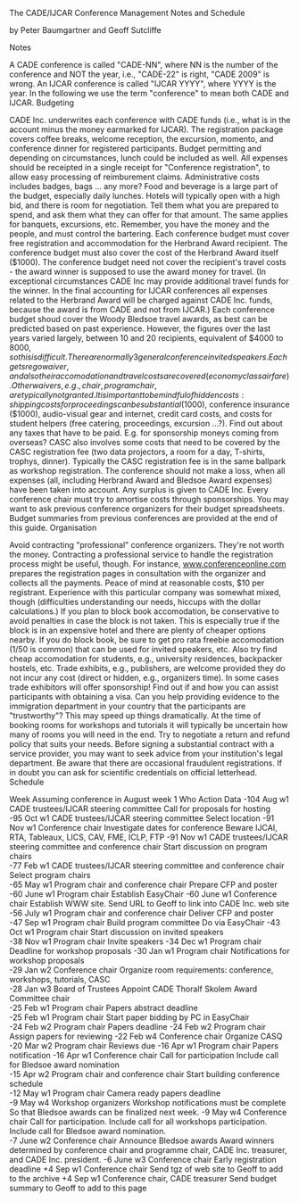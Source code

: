 
The CADE/IJCAR
Conference Management Notes and Schedule

by
Peter Baumgartner and Geoff Sutcliffe

Notes

A CADE conference is called "CADE-NN", where NN is the number of the conference and NOT the year, i.e., "CADE-22" is right, "CADE 2009" is wrong.
An IJCAR conference is called "IJCAR YYYY", where YYYY is the year.
In the following we use the term "conference" to mean both CADE and IJCAR.
Budgeting

CADE Inc. underwrites each conference with CADE funds (i.e., what is in the account minus the money earmarked for IJCAR).
The registration package covers coffee breaks, welcome reception, the excursion, momento, and conference dinner for registered participants. Budget permitting and depending on circumstances, lunch could be included as well. All expenses should be receipted in a single receipt for "Conference registration", to allow easy processing of reimburement claims.
Administrative costs includes badges, bags ... any more?
Food and beverage is a large part of the budget, especially daily lunches. Hotels will typically open with a high bid, and there is room for negotiation. Tell them what you are prepared to spend, and ask them what they can offer for that amount. The same applies for banquets, excursions, etc. Remember, you have the money and the people, and must control the bartering.
Each conference budget must cover free registration and accommodation for the Herbrand Award recipient. The conference budget must also cover the cost of the Herbrand Award itself ($1000). The conference budget need not cover the recipient's travel costs - the award winner is supposed to use the award money for travel. (In exceptional circumstances CADE Inc may provide additional travel funds for the winner. In the final accounting for IJCAR conferences all expenses related to the Herbrand Award will be charged against CADE Inc. funds, because the award is from CADE and not from IJCAR.)
Each conference budget shoud cover the Woody Bledsoe travel awards, as best can be predicted based on past experience. However, the figures over the last years varied largely, between 10 and 20 recipients, equivalent of $4000 to $8000, so this is difficult.
There are normally 3 general conference invited speakers. Each gets rego waiver, and also their accomodation and travel costs are covered (economy class airfare).
Other waivers, e.g., chair, program chair, are typically not granted.
It is important to be mindful of hidden costs: shipping costs for proceedings can be substantial ($1000), conference insurance ($1000), audio-visual gear and internet, credit card costs, and costs for student helpers (free catering, proceedings, excursion ...?). Find out about any taxes that have to be paid. E.g. for sponsorship moneys coming from overseas?
CASC also involves some costs that need to be covered by the CASC registration fee (two data projectors, a room for a day, T-shirts, trophys, dinner). Typically the CASC registration fee is in the same ballpark as workshop registration.
The conference should not make a loss, when all expenses (all, including Herbrand Award and Bledsoe Award expenses) have been taken into account. Any surplus is given to CADE Inc.
Every conference chair must try to amortise costs through sponsorships.
You may want to ask previous conference organizers for their budget spreadsheets. Budget summaries from previous conferences are provided at the end of this guide.
Organisation

Avoid contracting "professional" conference organizers. They're not worth the money.
Contracting a professional service to handle the registration process might be useful, though. For instance, www.conferenceonline.com prepares the registration pages in consultation with the organizer and collects all the payments. Peace of mind at reasonable costs, $10 per registrant. Experience with this particular company was somewhat mixed, though (difficulties understanding our needs, hiccups with the dollar calculations.)
If you plan to block book accomodation, be conservative to avoid penalties in case the block is not taken. This is especially true if the block is in an expensive hotel and there are plenty of cheaper options nearby. If you do block book, be sure to get pro rata freebie accomodation (1/50 is common) that can be used for invited speakers, etc. Also try find cheap accomodation for students, e.g., university residences, backpacker hostels, etc.
Trade exhibits, e.g., publishers, are welcome provided they do not incur any cost (direct or hidden, e.g., organizers time). In some cases trade exhibitors will offer sponsorship!
Find out if and how you can assist participants with obtaining a visa. Can you help providing evidence to the immigration department in your country that the participants are "trustworthy"? This may speed up things dramatically.
At the time of booking rooms for workshops and tutorials it will typically be uncertain how many of rooms you will need in the end. Try to negotiate a return and refund policy that suits your needs.
Before signing a substantial contract with a service provider, you may want to seek advice from your institution's legal department.
Be aware that there are occasional fraudulent registrations. If in doubt you can ask for scientific credentials on official letterhead.
Schedule

Week	Assuming conference in
August week 1	Who	Action	Data
-104	Aug w1	CADE trustees/IJCAR steering committee	Call for proposals for hosting	
-95	Oct w1	CADE trustees/IJCAR steering committee	Select location	
-91	Nov w1	Conference chair	Investigate dates for conference	Beware IJCAI, RTA, Tableaux, LICS, CAV, FME, ICLP, FTP
-91	Nov w1	CADE trustees/IJCAR steering committee and conference chair	Start discussion on program chairs	
-77	Feb w1	CADE trustees/IJCAR steering committee and conference chair	Select program chairs	
-65	May w1	Program chair and conference chair	Prepare CFP and poster	
-60	June w1	Program chair	Establish EasyChair	
-60	June w1	Conference chair	Establish WWW site. Send URL to Geoff to link into CADE Inc. web site	
-56	July w1	Program chair and conference chair	Deliver CFP and poster	
-47	Sep w1	Program chair	Build program committee	Do via EasyChair
-43	Oct w1	Program chair	Start discussion on invited speakers	
-38	Nov w1	Program chair	Invite speakers	
-34	Dec w1	Program chair	Deadline for workshop proposals	
-30	Jan w1	Program chair	Notifications for workshop proposals	
-29	Jan w2	Conference chair	Organize room requirements: conference, workshops, tutorials, CASC	
-28	Jan w3	Board of Trustees	Appoint CADE Thoralf Skolem Award Committee chair	
-25	Feb w1	Program chair	Papers abstract deadline	
-25	Feb w1	Program chair	Start paper bidding by PC in EasyChair	
-24	Feb w2	Program chair	Papers deadline	
-24	Feb w2	Program chair	Assign papers for reviewing	
-22	Feb w4	Conference chair	Organize CASQ	
-20	Mar w2	Program chair	Reviews due	
-16	Apr w1	Program chair	Papers notification	
-16	Apr w1	Conference chair	Call for participation
Include call for Bledsoe award nomination	
-15	Apr w2	Program chair and conference chair	Start building conference schedule	
-12	May w1	Program chair	Camera ready papers deadline	
-9	May w4	Workshop organizers	Workshop notifications must be complete	So that Bledsoe awards can be finalized next week.
-9	May w4	Conference chair	Call for participation.
Include call for all workshops participation.
Include call for Bledsoe award nomination.	
-7	June w2	Conference chair	Announce Bledsoe awards	Award winners determined by conference chair and programme chair, CADE Inc. treasurer, and CADE Inc. president.
-6	June w3	Conference chair	Early registration deadline	
+4	Sep w1	Conference chair	Send tgz of web site to Geoff to add to the archive	
+4	Sep w1	Conference chair, CADE treasurer	Send budget summary to Geoff to add to this page	
